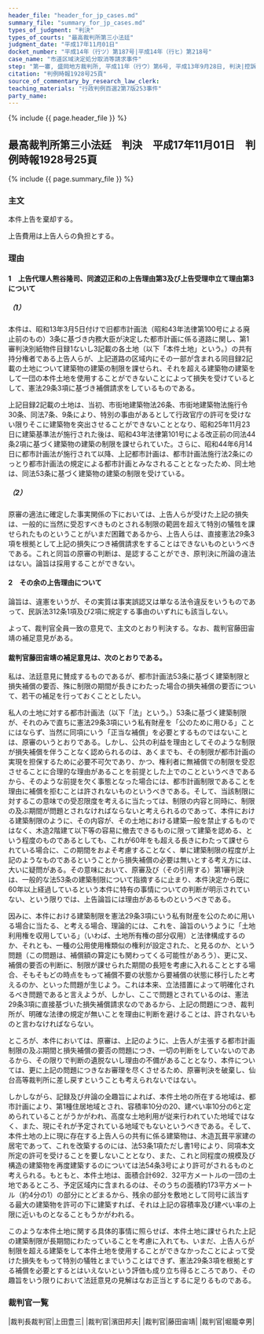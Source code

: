 ```yaml
---
header_file: "header_for_jp_cases.md"
summary_file: "summary_for_jp_cases.md"
types_of_judgment: "判決"
types_of_courts: "最高裁判所第三小法廷"
judgment_date: "平成17年11月01日"
docket_number: "平成14年（行ツ）第187号|平成14年（行ヒ）第218号"
case_name: "市道区域決定処分取消等請求事件"
step: "第一審, 盛岡地方裁判所, 平成11年（行ウ）第6号, 平成13年9月28日, 判決|控訴審, 仙台高等裁判所, 平成13年（行コ）第19号, 平成14年5月30日, 判決"
citation: "判例時報1928号25頁"
source_of_commentary_by_research_law_clerk:
teaching_materials: "行政判例百選2第7版253事件"
party_name:
---
```


{% include {{ page.header_file }}  %}

## 最高裁判所第三小法廷　判決　平成17年11月01日　判例時報1928号25頁

{% include {{ page.summary_file }}  %}






### 主文



本件上告を棄却する。

上告費用は上告人らの負担とする。





### 理由



#### 1　上告代理人熊谷隆司、同渡辺正和の上告理由第3及び上告受理申立て理由第3について

##### （1）

本件は、昭和13年3月5日付けで旧都市計画法（昭和43年法律第100号による廃止前のもの）3条に基づき内務大臣が決定した都市計画に係る道路に関し、第1審判決別紙物件目録1ないし3記載の各土地（以下「本件土地」という。）の共有持分権者である上告人らが、上記道路の区域内にその一部が含まれる同目録2記載の土地について建築物の建築の制限を課せられ、それを超える建築物の建築をして一団の本件土地を使用することができないことによって損失を受けているとして、憲法29条3項に基づき補償請求をしているものである。

上記目録2記載の土地は、当初、市街地建築物法26条、市街地建築物法施行令30条、同法7条、9条により、特別の事由があるとして行政官庁の許可を受けない限りそこに建築物を突出させることができないこととなり、昭和25年11月23日に建築基準法が施行された後は、昭和43年法律第101号による改正前の同法44条2項に基づく建築物の建築の制限を課せられていた。さらに、昭和44年6月14日に都市計画法が施行されて以降、上記都市計画は、都市計画法施行法2条にのっとり都市計画法の規定による都市計画とみなされることとなったため、同土地は、同法53条に基づく建築物の建築の制限を受けている。

##### （2）

原審の適法に確定した事実関係の下においては、上告人らが受けた上記の損失は、一般的に当然に受忍すべきものとされる制限の範囲を超えて特別の犠牲を課せられたものということがいまだ困難であるから、上告人らは、直接憲法29条3項を根拠として上記の損失につき補償請求をすることはできないものというべきである。これと同旨の原審の判断は、是認することができ、原判決に所論の違法はない。論旨は採用することができない。

#### 2　その余の上告理由について

論旨は、違憲をいうが、その実質は事実誤認又は単なる法令違反をいうものであって、民訴法312条1項及び2項に規定する事由のいずれにも該当しない。

よって、裁判官全員一致の意見で、主文のとおり判決する。なお、裁判官藤田宙靖の補足意見がある。

#### 裁判官藤田宙靖の補足意見は、次のとおりである。

私は、法廷意見に賛成するものであるが、都市計画法53条に基づく建築制限と損失補償の要否、殊に制限の期間が長きにわたった場合の損失補償の要否について、若干の補足を行っておくこととしたい。

私人の土地に対する都市計画法（以下「法」という。）53条に基づく建築制限が、それのみで直ちに憲法29条3項にいう私有財産を「公のために用ひる」ことにはならず、当然に同項にいう「正当な補償」を必要とするものではないことは、原審のいうとおりである。しかし、公共の利益を理由としてそのような制限が損失補償を伴うことなく認められるのは、あくまでも、その制限が都市計画の実現を担保するために必要不可欠であり、かつ、権利者に無補償での制限を受忍させることに合理的な理由があることを前提とした上でのことというべきであるから、そのような前提を欠く事態となった場合には、都市計画制限であることを理由に補償を拒むことは許されないものというべきである。そして、当該制限に対するこの意味での受忍限度を考えるに当たっては、制限の内容と同時に、制限の及ぶ期間が問題とされなければならないと考えられるのであって、本件における建築制限のように、その内容が、その土地における建築一般を禁止するものではなく、木造2階建て以下等の容易に撤去できるものに限って建築を認める、という程度のものであるとしても、これが60年をも超える長きにわたって課せられている場合に、この期間をおよそ考慮することなく、単に建築制限の程度が上記のようなものであるということから損失補償の必要は無いとする考え方には、大いに疑問がある。その意味において、原審及び（その引用する）第1審判決は、一般的な法53条の建築制限について指摘するに止まり、本件決定から既に60年以上経過しているという本件に特有の事情についての判断が明示されていない、という限りでは、上告論旨には理由があるものというべきである。

因みに、本件における建築制限を憲法29条3項にいう私有財産を公のために用いる場合に当たる、と考える場合、理論的には、これを、論旨のいうように「土地利用権を収用している」（いわば、土地所有権の部分収用）と法律構成するのか、それとも、一種の公用使用権類似の権利が設定された、と見るのか、という問題（この問題は、補償額の算定にも関わってくる可能性があろう）、更に又、補償の要否の判断に、制限が課せられた期間の長短を考慮に入れることとする場合、そもそもどの時点をもって補償不要の状態から要補償の状態に移行したと考えるのか、といった問題が生じよう。これは本来、立法措置によって明確化されるべき問題であると言えようが、しかし、ここで問題とされているのは、憲法29条3項に直接基づいた損失補償請求なのであるから、上記の問題につき、裁判所が、明確な法律の規定が無いことを理由に判断を避けることは、許されないものと言わなければならない。

ところが、本件においては、原審は、上記のように、上告人が主張する都市計画制限の及ぶ期間と損失補償の要否の問題につき、一切の判断をしていないのであるから、その限りで判断の遺脱ないし理由の不備があることとなり、本件については、更に上記の問題につきなお審理を尽くさせるため、原審判決を破棄し、仙台高等裁判所に差し戻すということも考えられないではない。

しかしながら、記録及び弁論の全趣旨によれば、本件土地の所在する地域は、都市計画により、第1種住居地域とされ、容積率10分の20、建ぺい率10分の6と定められていることがうかがわれ、高度な土地利用が従来行われていた地域ではなく、また、現にそれが予定されている地域でもないというべきである。そして、本件土地の上に現に存在する上告人らの共有に係る建築物は、木造瓦葺平家建の居宅であって、これを改築するのには、法53条1項ただし書1号により、同項本文所定の許可を受けることを要しないこととなり、また、これと同程度の規模及び構造の建築物を再度建築するのについては法54条3号により許可がされるものと考えられる。もともと、本件土地は、面積合計692．32平方メートルの一団の土地であるところ、予定区域内に含まれるのは、そのうちの面積約173平方メートル（約4分の1）の部分にとどまるから、残余の部分を敷地として同号に該当する最大の建築物を許可の下に建築すれば、それは上記の容積率及び建ぺい率の上限に近いものとなることもうかがわれる。

このような本件土地に関する具体的事情に照らせば、本件土地に課せられた上記の建築制限が長期間にわたっていることを考慮に入れても、いまだ、上告人らが制限を超える建築をして本件土地を使用することができなかったことによって受けた損失をもって特別の犠牲とまでいうことはできず、憲法29条3項を根拠とする補償を必要とするとはいえないという評価も成り立ち得るところであり、その趣旨をいう限りにおいて法廷意見の見解はなお正当とするに足りるものである。

### 裁判官一覧

|裁判長裁判官|上田豊三|
|裁判官|濱田邦夫|
|裁判官|藤田宙靖|
|裁判官|堀籠幸男|






